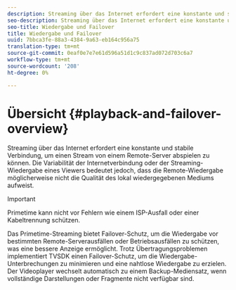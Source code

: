 ```yaml
---
description: Streaming über das Internet erfordert eine konstante und stabile Verbindung, um einen Stream von einem Remote-Server abspielen zu können. Die Variabilität der Internetverbindung oder der Streaming-Wiedergabe eines Viewers bedeutet jedoch, dass die Remote-Wiedergabe möglicherweise nicht die Qualität des lokal wiedergegebenen Mediums aufweist.
seo-description: Streaming über das Internet erfordert eine konstante und stabile Verbindung, um einen Stream von einem Remote-Server abspielen zu können. Die Variabilität der Internetverbindung oder der Streaming-Wiedergabe eines Viewers bedeutet jedoch, dass die Remote-Wiedergabe möglicherweise nicht die Qualität des lokal wiedergegebenen Mediums aufweist.
seo-title: Wiedergabe und Failover
title: Wiedergabe und Failover
uuid: 7bbca3fe-88a3-4384-9a63-eb164c956a75
translation-type: tm+mt
source-git-commit: 0eaf0e7e7e61d596a51d1c9c837ad072d703c6a7
workflow-type: tm+mt
source-wordcount: '208'
ht-degree: 0%

---
```



# Übersicht {#playback-and-failover-overview}

Streaming über das Internet erfordert eine konstante und stabile Verbindung, um einen Stream von einem Remote-Server abspielen zu können. Die Variabilität der Internetverbindung oder der Streaming-Wiedergabe eines Viewers bedeutet jedoch, dass die Remote-Wiedergabe möglicherweise nicht die Qualität des lokal wiedergegebenen Mediums aufweist.

>[!IMPORTANT]
>
>Primetime kann nicht vor Fehlern wie einem ISP-Ausfall oder einer Kabeltrennung schützen.

Das Primetime-Streaming bietet Failover-Schutz, um die Wiedergabe vor bestimmten Remote-Serverausfällen oder Betriebsausfällen zu schützen, was eine bessere Anzeige ermöglicht. Trotz Übertragungsproblemen implementiert TVSDK einen Failover-Schutz, um die Wiedergabe-Unterbrechungen zu minimieren und eine nahtlose Wiedergabe zu erzielen. Der Videoplayer wechselt automatisch zu einem Backup-Mediensatz, wenn vollständige Darstellungen oder Fragmente nicht verfügbar sind.
